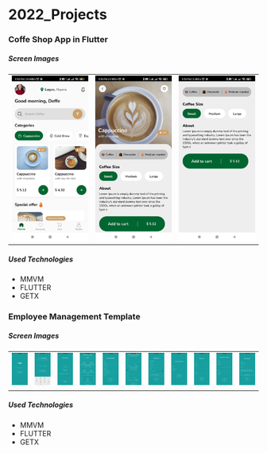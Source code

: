 <h1>2022_Projects</h1> 
<h3>Coffe Shop App in Flutter</h3>
<h5>Screen Images</h5>
  <table>
  <tr>
  <td>
  <img src="https://github.com/defetron27/2022_Projects/blob/main/Flutter/Coffee_Shop/Screenshot_2022-05-03-21-54-07-403_com.example.ui_desings.jpg" />
  </td>
  <td>
  <img src="https://github.com/defetron27/2022_Projects/blob/main/Flutter/Coffee_Shop/Screenshot_2022-05-03-21-54-15-589_com.example.ui_desings.jpg" />
  </td>
  <td>
  <img src="https://github.com/defetron27/2022_Projects/blob/main/Flutter/Coffee_Shop/Screenshot_2022-05-03-21-54-23-073_com.example.ui_desings.jpg" />
  </td>
  </tr>
</table>
<h5>Used Technologies</h5>
<ul>
  <li>MMVM</li>
  <li>FLUTTER</li>
  <li>GETX</li>
</ul>
<h3>Employee Management Template</h3>
<h5>Screen Images</h5>
  <table>
  <tr>
  <td>
  <img src="https://github.com/defetron27/2022_Projects/blob/main/Flutter/Employee_Management_Template/emp_1.jpg" />
  </td>
  <td>
  <img src="https://github.com/defetron27/2022_Projects/blob/main/Flutter/Employee_Management_Template/emp_2.jpg" />
  </td>
   <td>
  <img src="https://github.com/defetron27/2022_Projects/blob/main/Flutter/Employee_Management_Template/emp_3.jpg" />
  </td>
    <td>
  <img src="https://github.com/defetron27/2022_Projects/blob/main/Flutter/Employee_Management_Template/emp_4.jpg" />
  </td>
    <td>
  <img src="https://github.com/defetron27/2022_Projects/blob/main/Flutter/Employee_Management_Template/emp_5.jpg" />
  </td>
    <td>
  <img src="https://github.com/defetron27/2022_Projects/blob/main/Flutter/Employee_Management_Template/emp_6.jpg" />
  </td>
    <td>
  <img src="https://github.com/defetron27/2022_Projects/blob/main/Flutter/Employee_Management_Template/emp_7.jpg" />
  </td>
    <td>
  <img src="https://github.com/defetron27/2022_Projects/blob/main/Flutter/Employee_Management_Template/emp_8.jpg" />
  </td>
    <td>
  <img src="https://github.com/defetron27/2022_Projects/blob/main/Flutter/Employee_Management_Template/emp_9.jpg" />
  </td>
    <td>
  <img src="https://github.com/defetron27/2022_Projects/blob/main/Flutter/Employee_Management_Template/emp_10.jpg" />
  </td>
    <td>
  <img src="https://github.com/defetron27/2022_Projects/blob/main/Flutter/Employee_Management_Template/emp_11.jpg" />
  </td>
  </tr>
</table>
<h5>Used Technologies</h5>
<ul>
  <li>MMVM</li>
  <li>FLUTTER</li>
  <li>GETX</li>
</ul>
